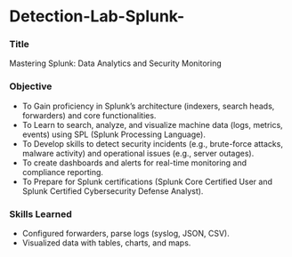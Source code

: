 # Detection-Lab-Splunk-
### Title
Mastering Splunk: Data Analytics and Security Monitoring
### Objective
- To Gain proficiency in Splunk’s architecture (indexers, search heads, forwarders) and core functionalities.
- To Learn to search, analyze, and visualize machine data (logs, metrics, events) using SPL (Splunk Processing Language).
- To Develop skills to detect security incidents (e.g., brute-force attacks, malware activity) and operational issues (e.g., server outages).
- To create dashboards and alerts for real-time monitoring and compliance reporting.
- To Prepare for Splunk certifications (Splunk Core Certified User and Splunk Certified Cybersecurity Defense Analyst).

### Skills Learned
- Configured forwarders, parse logs (syslog, JSON, CSV).
- Visualized data with tables, charts, and maps.
